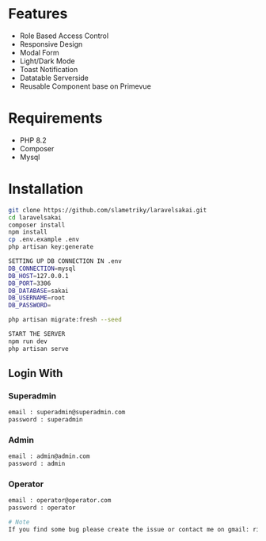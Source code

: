# Features
- Role Based Access Control
- Responsive Design
- Modal Form
- Light/Dark Mode
- Toast Notification
- Datatable Serverside
- Reusable Component base on Primevue
# Requirements
- PHP 8.2
- Composer
- Mysql

# Installation
``` bash
git clone https://github.com/slametriky/laravelsakai.git
cd laravelsakai
composer install
npm install
cp .env.example .env
php artisan key:generate

SETTING UP DB CONNECTION IN .env
DB_CONNECTION=mysql
DB_HOST=127.0.0.1
DB_PORT=3306
DB_DATABASE=sakai
DB_USERNAME=root
DB_PASSWORD=

php artisan migrate:fresh --seed

START THE SERVER
npm run dev
php artisan serve
```
## Login With
### Superadmin
``` bash
email : superadmin@superadmin.com
password : superadmin
```
### Admin
``` bash
email : admin@admin.com
password : admin
```
### Operator
``` bash
email : operator@operator.com
password : operator

# Note
If you find some bug please create the issue or contact me on gmail: riyanriky@gmail.com